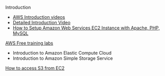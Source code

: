 Introduction
* [AWS Introduction videos](https://aws.amazon.com/training/intro_series/)
* [Detailed Introduction Video](https://www.youtube.com/watch?v=jLVPqoV4YjU)
* [How to Setup Amazon Web Services EC2 Instance with Apache, PHP, MySQL](https://www.youtube.com/watch?v=wNr7YqjjzOY)
 
[AWS Free training labs](https://qwiklabs.com/?qlcampaign=aws10#section-4)
* Introduction to Amazon Elastic Compute Cloud 
* Introduction to Amazon Simple Storage Service 

[How to access S3 from EC2](http://parthicloud.com/how-to-access-s3-bucket-from-application-on-amazon-ec2-without-access-credentials/)
